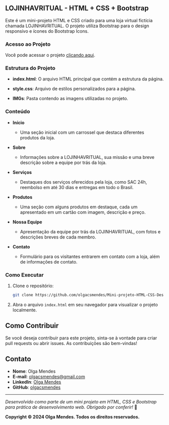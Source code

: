 ## LOJINHAVRITUAL - HTML + CSS + Bootstrap

Este é um mini-projeto HTML e CSS criado para uma loja virtual fictícia chamada LOJINHAVRITUAL. O projeto utiliza Bootstrap para o design responsivo e ícones do Bootstrap Icons.

### Acesso ao Projeto

Você pode acessar o projeto [clicando aqui](https://olgacsmendes.github.io/Mini-projeto-HTML-CSS-Descomplica/).

### Estrutura do Projeto

- **index.html**: O arquivo HTML principal que contém a estrutura da página.
  
- **style.css**: Arquivo de estilos personalizados para a página.

- **IMGs**: Pasta contendo as imagens utilizadas no projeto.

### Conteúdo

- **Início**
  - Uma seção inicial com um carrossel que destaca diferentes produtos da loja.
  
- **Sobre**
  - Informações sobre a LOJINHAVRITUAL, sua missão e uma breve descrição sobre a equipe por trás da loja.
  
- **Serviços**
  - Destaques dos serviços oferecidos pela loja, como SAC 24h, reembolso em até 30 dias e entregas em todo o Brasil.
  
- **Produtos**
  - Uma seção com alguns produtos em destaque, cada um apresentado em um cartão com imagem, descrição e preço.
  
- **Nossa Equipe**
  - Apresentação da equipe por trás da LOJINHAVRITUAL, com fotos e descrições breves de cada membro.
  
- **Contato**
  - Formulário para os visitantes entrarem em contato com a loja, além de informações de contato.

### Como Executar

1. Clone o repositório:
   ```bash
   git clone https://github.com/olgacsmendes/Mini-projeto-HTML-CSS-Descomplica.git
   ```
   
2. Abra o arquivo `index.html` em seu navegador para visualizar o projeto localmente.

## Como Contribuir

Se você deseja contribuir para este projeto, sinta-se à vontade para criar pull requests ou abrir issues. As contribuições são bem-vindas!

## Contato

- **Nome**: Olga Mendes
- **E-mail**: [olgacsmendes@gmail.com](mailto:olgacsmendes@gmail.com)
- **LinkedIn**: [Olga Mendes](https://www.linkedin.com/in/olga-mendes/)
- **GitHub**: [olgacsmendes](https://github.com/olgacsmendes/)

---
*Desenvolvido como parte de um mini projeto em HTML, CSS e Bootstrap para prática de desenvolvimento web. Obrigado por conferir!* 🚀

**Copyright © 2024 Olga Mendes. Todos os direitos reservados.**
